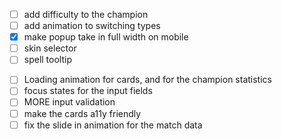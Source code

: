 - [ ] add difficulty to the champion
- [ ] add animation to switching types
- [x] make popup take in full width on mobile
- [ ] skin selector
- [ ] spell tooltip

[//]: # (- [ ] inputvalidation: on change: remove the c-form-valid class)
- [ ] Loading animation for cards, and for the champion statistics
- [ ] focus states for the input fields
- [ ] MORE input validation
- [ ] make the cards a11y friendly
- [ ] fix the slide in animation for the match data

